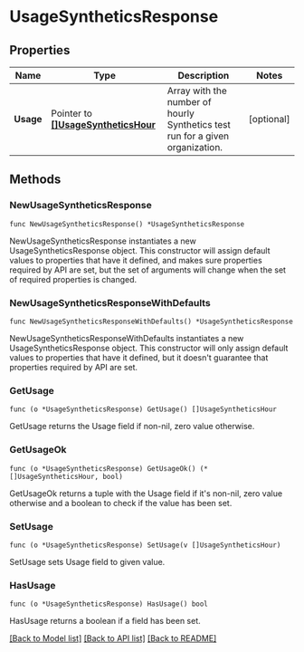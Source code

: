 # UsageSyntheticsResponse

## Properties

| Name      | Type                                                           | Description                                                                   | Notes      |
| --------- | -------------------------------------------------------------- | ----------------------------------------------------------------------------- | ---------- |
| **Usage** | Pointer to [**[]UsageSyntheticsHour**](UsageSyntheticsHour.md) | Array with the number of hourly Synthetics test run for a given organization. | [optional] |

## Methods

### NewUsageSyntheticsResponse

`func NewUsageSyntheticsResponse() *UsageSyntheticsResponse`

NewUsageSyntheticsResponse instantiates a new UsageSyntheticsResponse object.
This constructor will assign default values to properties that have it defined,
and makes sure properties required by API are set, but the set of arguments
will change when the set of required properties is changed.

### NewUsageSyntheticsResponseWithDefaults

`func NewUsageSyntheticsResponseWithDefaults() *UsageSyntheticsResponse`

NewUsageSyntheticsResponseWithDefaults instantiates a new UsageSyntheticsResponse object.
This constructor will only assign default values to properties that have it defined,
but it doesn't guarantee that properties required by API are set.

### GetUsage

`func (o *UsageSyntheticsResponse) GetUsage() []UsageSyntheticsHour`

GetUsage returns the Usage field if non-nil, zero value otherwise.

### GetUsageOk

`func (o *UsageSyntheticsResponse) GetUsageOk() (*[]UsageSyntheticsHour, bool)`

GetUsageOk returns a tuple with the Usage field if it's non-nil, zero value otherwise
and a boolean to check if the value has been set.

### SetUsage

`func (o *UsageSyntheticsResponse) SetUsage(v []UsageSyntheticsHour)`

SetUsage sets Usage field to given value.

### HasUsage

`func (o *UsageSyntheticsResponse) HasUsage() bool`

HasUsage returns a boolean if a field has been set.

[[Back to Model list]](../README.md#documentation-for-models) [[Back to API list]](../README.md#documentation-for-api-endpoints) [[Back to README]](../README.md)
